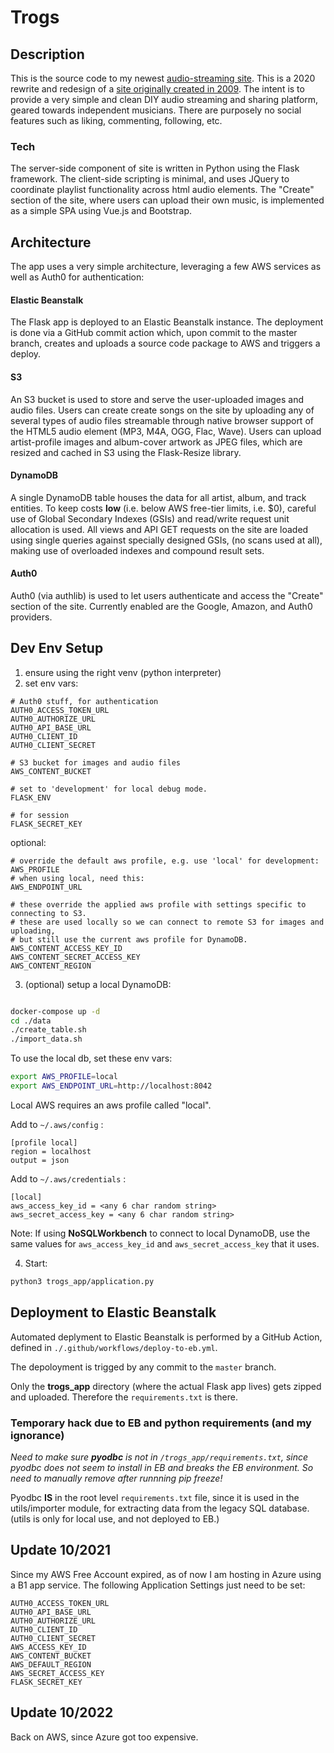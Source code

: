 # Trogs

## Description
This is the source code to my newest [audio-streaming site](https://mushmud.com).  This is a 2020 rewrite and redesign of a [site originally created in 2009](https://github.com/davidwmartines/MushMud-Archive).  The intent is to provide a very simple and clean DIY audio streaming and sharing platform, geared towards independent musicians.  There are purposely no social features such as liking, commenting, following, etc.

### Tech
The server-side component of site is written in Python using the Flask framework.  The client-side scripting is minimal, and uses JQuery to coordinate playlist functionality across html audio elements.  The "Create" section of the site, where users can upload their own music, is implemented as a simple SPA using Vue.js and Bootstrap.

## Architecture
The app uses a very simple architecture, leveraging a few AWS services as well as Auth0 for authentication:

#### Elastic Beanstalk
The Flask app is deployed to an Elastic Beanstalk instance.  The deployment is done via a GitHub commit action which, upon commit to the master branch, creates and uploads a source code package to AWS and triggers a deploy.

#### S3
An S3 bucket is used to store and serve the user-uploaded images and audio files.  Users can create create songs on the site by uploading any of several types of audio files streamable through native browser support of the HTML5 audio element (MP3, M4A, OGG, Flac, Wave).  Users can upload artist-profile images and album-cover artwork as JPEG files, which are resized and cached in S3 using the Flask-Resize library.

#### DynamoDB
A single DynamoDB table houses the data for all artist, album, and track entities.  To keep costs **low** (i.e. below AWS free-tier limits, i.e. $0), careful use of Global Secondary Indexes (GSIs) and read/write request unit allocation is used.  All views and API GET requests on the site are loaded using single queries against specially designed GSIs, (no scans used at all), making use of overloaded indexes and compound result sets.

#### Auth0
Auth0 (via authlib) is used to let users authenticate and access the "Create" section of the site.  Currently enabled are the Google, Amazon, and Auth0 providers.


## Dev Env Setup

1. ensure using the right venv (python interpreter)
2. set env vars:

```
# Auth0 stuff, for authentication
AUTH0_ACCESS_TOKEN_URL
AUTH0_AUTHORIZE_URL
AUTH0_API_BASE_URL
AUTH0_CLIENT_ID
AUTH0_CLIENT_SECRET

# S3 bucket for images and audio files
AWS_CONTENT_BUCKET

# set to 'development' for local debug mode.
FLASK_ENV

# for session
FLASK_SECRET_KEY
```

optional:
```
# override the default aws profile, e.g. use 'local' for development:
AWS_PROFILE
# when using local, need this:
AWS_ENDPOINT_URL

# these override the applied aws profile with settings specific to connecting to S3.
# these are used locally so we can connect to remote S3 for images and uploading,
# but still use the current aws profile for DynamoDB.
AWS_CONTENT_ACCESS_KEY_ID
AWS_CONTENT_SECRET_ACCESS_KEY
AWS_CONTENT_REGION
```

3. (optional) setup a local DynamoDB:

```sh

docker-compose up -d
cd ./data
./create_table.sh
./import_data.sh
```
To use the local db, set these env vars:
```sh
export AWS_PROFILE=local
export AWS_ENDPOINT_URL=http://localhost:8042
```

Local AWS requires an aws profile called "local".

Add to `~/.aws/config` :
```
[profile local]
region = localhost
output = json
```

Add to `~/.aws/credentials` :
```
[local]
aws_access_key_id = <any 6 char random string>
aws_secret_access_key = <any 6 char random string>
```
Note: If using **NoSQLWorkbench** to connect to local DynamoDB, use the same values for `aws_access_key_id` and `aws_secret_access_key` that it uses.

4. Start:
```sh
python3 trogs_app/application.py
```

## Deployment to Elastic Beanstalk

Automated deplyment to Elastic Beanstalk is performed by a GitHub Action, defined in 
`./.github/workflows/deploy-to-eb.yml`.  

The depoloyment is trigged by any commit to the `master` branch.

Only the **trogs_app** directory (where the actual Flask app lives) gets zipped and uploaded.  Therefore the `requirements.txt` is there.  


### Temporary hack due to EB and python requirements (and my ignorance) ### 

*Need to make sure **pyodbc** is not in `/trogs_app/requirements.txt`, since pyodbc does not seem to install in EB and breaks the EB environment.  So need to manually remove after runnning pip freeze!*  

Pyodbc **IS** in the root level `requirements.txt` file, since it is used in the utils/importer module, for extracting data from the legacy SQL database.  (utils is only for local use, and not deployed to EB.)


## Update 10/2021
Since my AWS Free Account expired, as of now I am hosting in Azure using a B1 app service.  The following Application Settings just need to be set:
```
AUTH0_ACCESS_TOKEN_URL
AUTH0_API_BASE_URL
AUTH0_AUTHORIZE_URL
AUTH0_CLIENT_ID
AUTH0_CLIENT_SECRET
AWS_ACCESS_KEY_ID
AWS_CONTENT_BUCKET
AWS_DEFAULT_REGION
AWS_SECRET_ACCESS_KEY
FLASK_SECRET_KEY
```

## Update 10/2022
Back on AWS, since Azure got too expensive.
